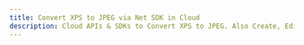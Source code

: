 ---title: Convert XPS to JPEG via Net SDK in Clouddescription: Cloud APIs & SDKs to Convert XPS to JPEG. Also Create, Edit & Render Microsoft Word & OpenOffice documents in the Cloud.---